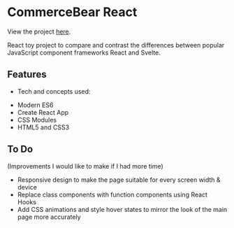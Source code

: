 # CommerceBear React

View the project <a href="https://commerce-bear-react.vercel.app/">here</a>.

React toy project to compare and contrast the differences between popular JavaScript component frameworks React and Svelte.

## Features
- Tech and concepts used:
* Modern ES6
* Create React App
* CSS Modules
* HTML5 and CSS3

## To Do
(Improvements I would like to make if I had more time)

- Responsive design to make the page suitable for every screen width & device 
- Replace class components with function components using React Hooks
- Add CSS animations and style hover states to mirror the look of the main page more accurately
